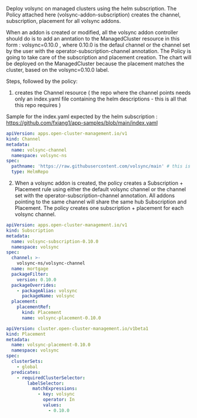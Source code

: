 Deploy volsync on managed clusters using the helm subscription.
The Policy attached here (volsync-addon-subscription) creates the channel, subscription, placement for all volsync addons.

When an addon is created or modified, all the volsync addon controller should do is to add an anntation to the ManagedCluster resource in this form : volsync=0.10.0 , where 0.10.0 is the defaul channel or the channel set by the user with the operator-subscription-channel annotation. 
The Policy is going to take care of the subscription and placement creation. The chart will be deployed on the ManagedCluster because the placement matches the cluster, based on the volsync=0.10.0  label.


Steps, followed by the policy:
1. creates the Channel resource ( the repo where the channel points needs only an index.yaml file containing the helm descriptions - this is all that this repo requires )

Sample for the index.yaml expected by the helm subscription : https://github.com/fxiang1/app-samples/blob/main/index.yaml

```yaml
apiVersion: apps.open-cluster-management.io/v1
kind: Channel
metadata:
  name: volsync-channel
  namespace: volsync-ns
spec:
  pathname: 'https://raw.githubusercontent.com/volsync/main' # this is where the index.xml is located
  type: HelmRepo
```

2. When a volsync addon is created, the policy creates a Subscription + Placement rule using either the default volsync channel or the channel set with the operator-subscription-channel annotation. All addons pointing to the same channel will share the same hub Subscription and Placement.
The policy creates one subscription + placement for each volsync channel.

```yaml
apiVersion: apps.open-cluster-management.io/v1
kind: Subscription
metadata:
  name: volsync-subscription-0.10.0
  namespace: volsync
spec:
  channel: >-
    volsync-ns/volsync-channel
  name: mortgage
  packageFilter:
    version: 0.10.0
  packageOverrides:
    - packageAlias: volsync
      packageName: volsync
  placement:
    placementRef:
      kind: Placement
      name: volsync-placement-0.10.0
```

```yaml
apiVersion: cluster.open-cluster-management.io/v1beta1
kind: Placement
metadata:
  name: volsync-placement-0.10.0
  namespace: volsync
spec:
  clusterSets:
    - global
  predicates:
    - requiredClusterSelector:
        labelSelector:
          matchExpressions:
            - key: volsync
              operator: In
              values:
                - 0.10.0
```

